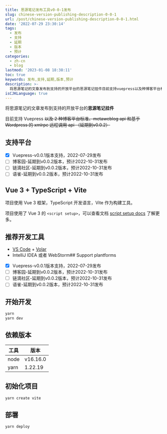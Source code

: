 ```yaml
---
title: 思源笔记发布工具v0-0-1发布
slug: chinese-version-publishing-description-0-0-1
url: /post/chinese-version-publishing-description-0-0-1.html
date: '2022-07-29 23:30:14'
tags:
  - 发布
  - 支持
  - 延期
  - 版本
  - 预计
categories:
  - zh-cn
  - blog
lastmod: '2023-01-08 18:38:11'
toc: true
keywords: 发布,支持,延期,版本,预计
description: >-
  将思源笔记的文章发布到支持的开放平台的思源笔记挂件目前支持vuepress以及种博客平台标准metaweblogapi和基于wordpress的xmlrpc远程调用api（延期到v）支持平台vuepressv版本支持发布博客园延期到v版本预计发布链滴社区延期到v版本预计发布语雀延期到v版本预计发布vuetypescriptvite项目使用vue框架typescript开发语言vite作为构建工具。项目使用了vue的可以查看文档scriptsetupdocs了解更多。推荐开发工具vscodevolarint
isCJKLanguage: true
---
```




将思源笔记的文章发布到支持的开放平台的**思源笔记挂件**

目前支持 Vuepress ~~以及 2 种博客平台标准、metaweblog api 和基于 Wordpress 的 xmlrpc 远程调用 api （延期到v0.0.2）~~

## 支持平台

* [X] Vuepress-v0.0.1版本支持，2022-07-29发布
* [ ] 博客园-延期到v0.0.2版本，预计2022-10-31发布
* [ ] 链滴社区-延期到v0.0.2版本，预计2022-10-31发布
* [ ] 语雀-延期到v0.0.2版本，预计2022-10-31发布

## Vue 3 + TypeScript + Vite

项目使用 Vue 3 框架，TypeScript 开发语言，Vite 作为构建工具。

项目使用了 Vue 3 的 `<script setup>`，可以查看文档 [script setup docs](https://v3.vuejs.org/api/sfc-script-setup.html#sfc-script-setup) 了解更多。

## 推荐开发工具

* [VS Code](https://code.visualstudio.com/) + [Volar](https://marketplace.visualstudio.com/items?itemName=Vue.volar)
* IntelliJ IDEA 或者 WebStorm## Support plantforms

* [X] Vuepress-v0.0.1版本支持，2022-07-29发布
* [ ] 博客园-延期到v0.0.2版本，预计2022-10-31发布
* [ ] 链滴社区-延期到v0.0.2版本，预计2022-10-31发布
* [ ] 语雀-延期到v0.0.2版本，预计2022-10-31发布

## 开始开发

```bash
yarn
yarn dev
```

## 依赖版本

|工具|版本|
| ------| ----------|
|node|v16.16.0|
|yarn|1.22.19|

## 初始化项目

```bash
yarn create vite
```

## 部署

```bash
yarn deploy
```
